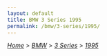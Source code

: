 ```yaml
---
layout: default
title: BMW 3 Series 1995
permalink: /bmw/3-series/1995/
---
```

[*Home*](/) > [*BMW*](/bmw/) > [*3 Series*](/bmw/3-series/) > [*1995*](/bmw/3-series/1995/)
